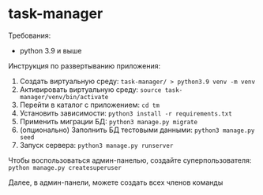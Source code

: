 # task-manager

Требования:
- python 3.9 и выше

Инструкция по развертыванию приложения:
1. Создать виртуальную среду: `task-manager/ > python3.9 venv -m venv`
2. Активировать виртуальную среду: `source task-manager/venv/bin/activate`
3. Перейти в каталог с приложением: `cd tm`
3. Установить зависимости: `python3 install -r requirements.txt`
5. Применить миграции БД: `python3 manage.py migrate`
6. (опционально) Заполнить БД тестовыми данными: `python3 manage.py seed` 
7. Запуск сервера: `python3 manage.py runserver`

Чтобы воспользоваться админ-панелью, создайте суперпользователя:
`python manage.py createsuperuser`

Далее, в админ-панели, можете создать всех членов команды
